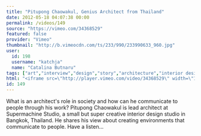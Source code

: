 ```yaml
---
title: "Pitupong Chaowakul, Genius Architect from Thailand"
date: 2012-05-18 04:07:38 00:00
permalink: /videos/149
source: "https://vimeo.com/34368529"
featured: false
provider: "Vimeo"
thumbnail: "http://b.vimeocdn.com/ts/233/990/233990633_960.jpg"
user:
  id: 198
  username: "katchja"
  name: "Catalina Butnaru"
tags: ["art","interview","design","story","architecture","interior design","thailand"]
html: "<iframe src=\"http://player.vimeo.com/video/34368529\" width=\"1280\" height=\"720\" frameborder=\"0\" webkitallowfullscreen mozallowfullscreen allowfullscreen></iframe>"
id: 149
---
```


What is an architect's role in society and how can he communicate to people through his work? Pitupong Chaowakul is lead architect at Supermachine Studio, a small but super creative interior design studio in Bangkok, Thailand. He shares his view about creating environments that communicate to people. Have a listen...